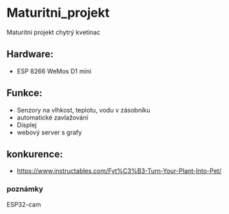 # Maturitni_projekt
Maturitni projekt chytrý kvetinac

## Hardware:
- ESP 8266 WeMos D1 mini



## Funkce:
- Senzory na vlhkost, teplotu, vodu v zásobníku
- automatické zavlažování
- Displej
- webový server s grafy



## konkurence:
- https://www.instructables.com/Fyt%C3%B3-Turn-Your-Plant-Into-Pet/



### poznámky
ESP32-cam

